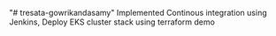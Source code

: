 "# tresata-gowrikandasamy" 
Implemented Continous integration using Jenkins, Deploy EKS cluster stack using terraform
demo
